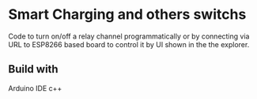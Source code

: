 # Smart Charging and others switchs 
Code to turn on/off a relay channel programmatically or by connecting via URL to ESP8266 based board to control it by UI shown in the the explorer.

## Build with
Arduino IDE c++
